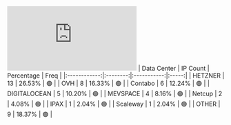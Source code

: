 ![Diagramm](https://github.com/obajay/StateSync-snapshots/blob/main/Projects/C4E/1/README.md)
| Data Center | IP Count | Percentage | Freq |
|:------------:|:--------:|:-----------:|:-----:|
| HETZNER | 13 | 26.53% | 🟢 |
| OVH | 8 | 16.33% | 🟢 |
| Contabo | 6 | 12.24% | 🟢 |
| DIGITALOCEAN | 5 | 10.20% | 🟢 |
| MEVSPACE | 4 | 8.16% | 🟢 |
| Netcup | 2 | 4.08% | 🟢 |
| IPAX | 1 | 2.04% | 🟢 |
| Scaleway | 1 | 2.04% | 🟢 |
| OTHER | 9 | 18.37% | 🟢 |